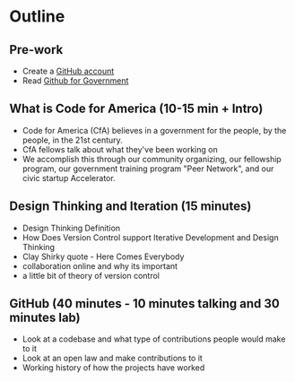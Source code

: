 # Outline

## Pre-work

* Create a [GitHub account](http://github.com/join)
* Read [Github for Government](https://github.com/blog/1657-introducing-government-github-com)

## What is Code for America (10-15 min + Intro)

* Code for America (CfA) believes in a government for the people, by the people, in the 21st century. 
* CfA fellows talk about what they've been working on
* We accomplish this through our community organizing, our fellowship program, our government training program "Peer Network", and our civic startup Accelerator. 

## Design Thinking and Iteration (15 minutes)

* Design Thinking Definition
* How Does Version Control support Iterative Development and Design Thinking
* Clay Shirky quote - Here Comes Everybody
* collaboration online and why its important
* a little bit of theory of version control

## GitHub (40 minutes - 10 minutes talking and 30 minutes lab)

* Look at a codebase and what type of contributions people would make to it
* Look at an open law and make contributions to it
* Working history of how the projects have worked
